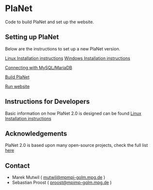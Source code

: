 # PlaNet
Code to build PlaNet and set up the website. 

Setting up PlaNet
-----------------
Below are the instructions to set up a new PlaNet version.

[Linux Installation instructions](docs/install_linux.md)
[Windows Installation instructions](docs/install_windows.md)

[Connecting with MySQL/MariaDB](docs/connect_mysql.md)

[Build PlaNet](docs/building_planet.md)

[Run website](docs/run_website.md)

Instructions for Developers
---------------------------

Basic information on how PlaNet 2.0 is designed can be found [Linux Installation instructions](docs/developer.md)

Acknowledgements
----------------

PlaNet 2.0 is based upon many open-source projects, check the full list [here](docs/acknowledgements.md)


Contact
-------

  * Marek Mutwil ( mutwil@mpmpi-golm.mpg.de )
  * Sebastian Proost ( proost@mpimp-golm.mpg.de )

